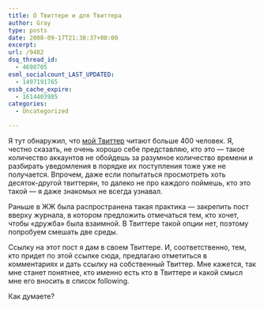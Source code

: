 ```yaml
---
title: О Твиттере и для Твиттера
author: Gray
type: posts
date: 2008-09-17T21:38:37+00:00
excerpt:
url: /9482
dsq_thread_id:
  - 4698705
esml_socialcount_LAST_UPDATED:
  - 1497191765
essb_cache_expire:
  - 1614403985
categories:
  - Uncategorized

---
```








Я тут обнаружил, что <a href="http://twitter.com/gray_ru" target="_blank">мой Твиттер</a> читают больше 400 человек. Я, честно сказать, не очень хорошо себе представляю, кто это &#8212; такое количество аккаунтов не обойдешь за разумное количество времени и разбирать уведомления в порядке их поступления тоже уже не получается. Впрочем, даже если попытаться просмотреть хоть десяток-другой твиттерян, то далеко не про каждого поймешь, кто это такой &#8212; я даже знакомых не всегда узнавал.

Раньше в ЖЖ была распространена такая практика &#8212; закрепить пост вверху журнала, в котором предложить отмечаться тем, кто хочет, чтобы &#171;дружба&#187; была взаимной. В Твиттере такой опции нет, поэтому попробуем смешать две среды.

Ссылку на этот пост я дам в своем Твиттере. И, соответственно, тем, кто придет по этой ссылке сюда, предлагаю отметиться в комментариях и дать ссылку на собственный Твиттер. Мне кажется, так мне станет понятнее, кто именно есть кто в Твиттере и какой смысл мне его вносить в список following.

Как думаете?